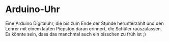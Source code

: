 # Arduino-Uhr

Eine Arduino Digitaluhr, die bis zum Ende der Stunde herunterzählt und den Lehrer mit einem lauten Piepston daran erinnert, die Schüler rauszulassen. Es könnte sein, dass das manchmal auch ein bisschen zu früh ist ;)
